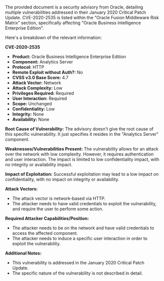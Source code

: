 The provided document is a security advisory from Oracle, detailing multiple vulnerabilities addressed in their January 2020 Critical Patch Update. CVE-2020-2535 is listed within the "Oracle Fusion Middleware Risk Matrix" section, specifically affecting "Oracle Business Intelligence Enterprise Edition".

Here's a breakdown of the relevant information:

**CVE-2020-2535**

*   **Product:** Oracle Business Intelligence Enterprise Edition
*   **Component:** Analytics Server
*   **Protocol:** HTTP
*   **Remote Exploit without Auth?:** No
*   **CVSS v3.0 Base Score:** 4.7
*   **Attack Vector:** Network
*   **Attack Complexity:** Low
*  **Privileges Required:** Required
*   **User Interaction:** Required
*   **Scope:** Unchanged
*   **Confidentiality:** Low
*   **Integrity:** None
*   **Availability:** None

**Root Cause of Vulnerability:** The advisory doesn't give the root cause of this specific vulnerability. It just specifies it resides in the "Analytics Server" component.

**Weaknesses/Vulnerabilities Present:**  The vulnerability allows for an attack over the network with low complexity. However, it requires authentication and user interaction. The impact is limited to low confidentiality impact, with no integrity or availability impact.

**Impact of Exploitation:** Successful exploitation may lead to a low impact on confidentiality, with no impact on integrity or availability.

**Attack Vectors:**
*   The attack vector is network-based via HTTP.
*   The attacker needs to have valid credentials to exploit the vulnerability, and require the user to perform some action.

**Required Attacker Capabilities/Position:**
*   The attacker needs to be on the network and have valid credentials to access the affected component.
*   The attacker needs to induce a specific user interaction in order to exploit the vulnerability.

**Additional Notes:**
*   This vulnerability is addressed in the January 2020 Critical Patch Update.
*   The specific nature of the vulnerability is not described in detail.